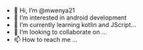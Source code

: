 - 👋 Hi, I’m @mwenya21
- 👀 I’m interested in android development 
- 🌱 I’m currently learning kotlin and JScript...
- 💞️ I’m looking to collaborate on ...
- 📫 How to reach me ...

<!---
mwenya21/mwenya21 is a ✨ special ✨ repository because its `README.md` (this file) appears on your GitHub profile.
You can click the Preview link to take a look at your changes.
--->
